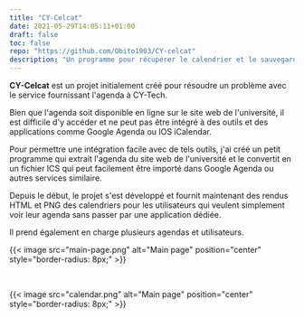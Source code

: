 ```yaml
---
title: "CY-Celcat"
date: 2021-05-29T14:05:11+01:00
draft: false
toc: false
repo: "https://github.com/Obito1903/CY-celcat"
description: "Un programme pour récupérer le calendrier et le sauvegarder dans un fichier ICS ou PNG pour l'université de CY-tech."
---
```


**CY-Celcat** est un projet initialement créé pour résoudre un problème avec le
service fournissant l'agenda à CY-Tech.

Bien que l'agenda soit disponible en ligne sur le site web de l'université,
il est difficile d'y accéder et ne peut pas être intégré à des outils et des
applications comme Google Agenda ou IOS iCalendar.

Pour permettre une intégration facile avec de tels outils, j'ai créé un petit
programme qui extrait l'agenda du site web de l'université et le convertit
en un fichier ICS qui peut facilement être importé dans Google Agenda ou
autres services similaire.

Depuis le début, le projet s'est développé et fournit maintenant des rendus HTML
et PNG des calendriers pour les utilisateurs qui veulent simplement voir leur
agenda sans passer par une application dédiée.

Il prend également en charge plusieurs agendas et utilisateurs.

{{< image src="main-page.png" alt="Main page" position="center" style="border-radius: 8px;" >}}

<br>

{{< image src="calendar.png" alt="Main page" position="center" style="border-radius: 8px;" >}}
